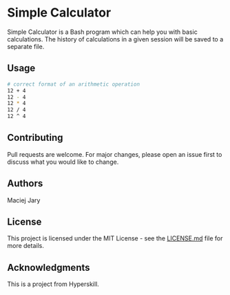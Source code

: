 # Simple Calculator

Simple Calculator is a Bash program which can help you with basic calculations. The history of calculations in a given session will be saved to a separate file. 

## Usage

```bash
# correct format of an arithmetic operation
12 + 4
12 - 4
12 * 4
12 / 4
12 ^ 4
```

## Contributing

Pull requests are welcome. For major changes, please open an issue first to discuss what you would like to change.

## Authors

Maciej Jary

## License

This project is licensed under the MIT License - see the [LICENSE.md](LICENSE.md) file for more details.

## Acknowledgments

This is a project from Hyperskill.
